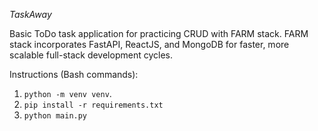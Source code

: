 *TaskAway*

Basic ToDo task application for practicing CRUD with FARM stack. FARM stack incorporates FastAPI, ReactJS, and MongoDB for faster, more scalable full-stack development cycles.

Instructions (Bash commands):
1. ```python -m venv venv```.
2. ```pip install -r requirements.txt```
3. ```python main.py```